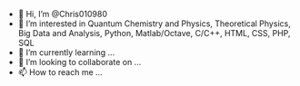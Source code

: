 - 👋 Hi, I’m @Chris010980
- 👀 I’m interested in Quantum Chemistry and Physics, Theoretical Physics, Big Data and Analysis, Python, Matlab/Octave, C/C++, HTML, CSS, PHP, SQL
- 🌱 I’m currently learning ...
- 💞️ I’m looking to collaborate on ...
- 📫 How to reach me ...

<!---
Chris010980/Chris010980 is a ✨ special ✨ repository because its `README.md` (this file) appears on your GitHub profile.
You can click the Preview link to take a look at your changes.
--->
